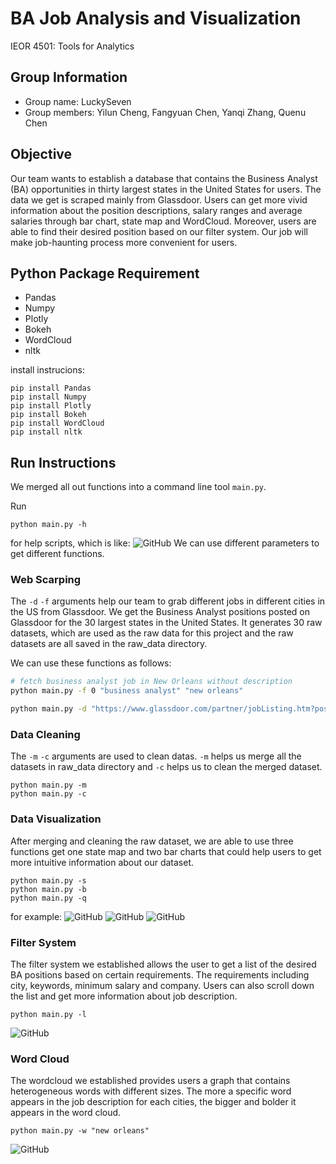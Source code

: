 # BA Job Analysis and Visualization
IEOR 4501: Tools for Analytics

## Group Information
+ Group name: LuckySeven
+ Group members: Yilun Cheng, Fangyuan Chen, Yanqi Zhang, Quenu Chen

## Objective
Our team wants to establish a database that contains the Business Analyst (BA) opportunities in thirty largest states in the United States for users. The data we get is scraped mainly from Glassdoor. Users can get more vivid information about the position descriptions, salary ranges and average salaries through bar chart, state map and WordCloud. Moreover, users are able to find their desired position based on our filter system. Our job will make job-haunting process more convenient for users.

## Python Package Requirement
+	Pandas
+	Numpy
+	Plotly
+	Bokeh
+	WordCloud
+	nltk

install instrucions:
```
pip install Pandas
pip install Numpy
pip install Plotly
pip install Bokeh
pip install WordCloud
pip install nltk
```

## Run Instructions
We merged all out functions into a command line tool `main.py`.

Run 
```
python main.py -h
```
for help scripts, which is like:
![GitHub](https://github.com/fangyuanc7/LuckySeven/blob/master/examples/parameters.png)
We can use different parameters to get different functions.

### Web Scarping ###
The `-d` `-f` arguments help our team to grab different jobs in different cities in the US from Glassdoor. We get the Business Analyst positions posted on Glassdoor for the 30 largest states in the United States. It generates 30 raw datasets, which are used as the raw data for this project and the raw datasets are all saved in the raw_data directory.

We can use these functions as follows:
```sh
# fetch business analyst job in New Orleans without description
python main.py -f 0 "business analyst" "new orleans"

python main.py -d "https://www.glassdoor.com/partner/jobListing.htm?pos=101&ao=338372&s=149&guid=000001676640cf86a6ec12245a32bf41&src=GD_JOB_AD&t=SRFJ&extid=4&exst=OL&ist=&ast=OL&vt=w&slr=true&rtp=0&cs=1_2efff88d&cb=1543608783262&jobListingId=3028474751"
```

### Data Cleaning ###
The `-m` `-c` arguments are used to clean datas. `-m` helps us merge all the datasets in raw_data directory and `-c` helps us to clean the merged dataset.
```
python main.py -m
python main.py -c
```

### Data Visualization ###
After merging and cleaning the raw dataset, we are able to use three functions get one state map and two bar charts that could help users to get more intuitive information about our dataset. 
```
python main.py -s
python main.py -b
python main.py -q
```
for example:
![GitHub](https://github.com/fangyuanc7/LuckySeven/blob/master/examples/average_salary_bar_example.png)
![GitHub](https://github.com/fangyuanc7/LuckySeven/blob/master/examples/map_result_example.png)
![GitHub](https://github.com/fangyuanc7/LuckySeven/blob/master/examples/salary_range_bar_example.png)

### Filter System ###
The filter system we established allows the user to get a list of the desired BA positions based on certain requirements. The requirements including city, keywords, minimum salary and company. Users can also scroll down the list and get more information about job description.
```
python main.py -l
```
![GitHub](https://github.com/fangyuanc7/LuckySeven/blob/master/examples/filters_result_example.png)

### Word Cloud ###
The wordcloud we established provides users a graph that contains heterogeneous words with different sizes. The more a specific word appears in the job description for each cities, the bigger and bolder it appears in the word cloud.
```
python main.py -w "new orleans"
```
![GitHub](https://github.com/fangyuanc7/LuckySeven/blob/master/examples/words_cloud_example.png)
